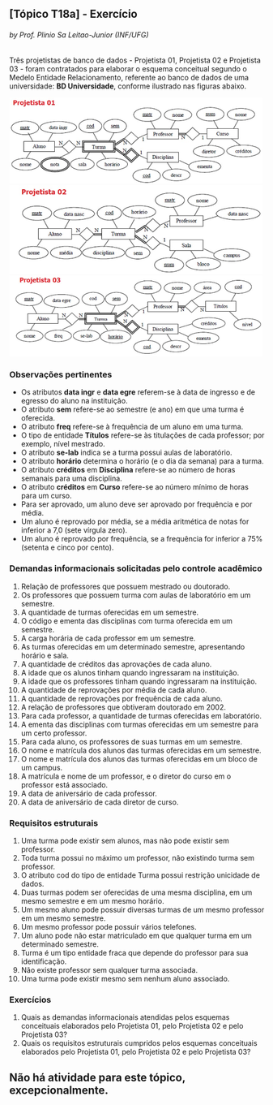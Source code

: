 ## [Tópico T18a] - Exercício
###### *by Prof. Plinio Sa Leitao-Junior (INF/UFG)*

Três projetistas de banco de dados - Projetista 01, Projetista 02 e Projetista 03 - foram contratados para elaborar o esquema conceitual segundo o Medelo Entidade Relacionamento, referente ao banco de dados de uma universidade: **BD Universidade**, conforme ilustrado nas figuras abaixo.

<img src="../media/fig-der-universidade-01.jpg" width="500">

<img src="../media/fig-der-universidade-02.jpg" width="500">

<img src="../media/fig-der-universidade-03.jpg" width="500">

### Observações pertinentes

- Os atributos **data ingr** e **data egre** referem-se à data de ingresso e de egresso do aluno na instituição.
- O atributo **sem** refere-se ao semestre (e ano) em que uma turma é oferecida.
- O atributo **freq** refere-se à frequência de um aluno em uma turma.
- O tipo de entidade **Títulos** refere-se às titulações de cada professor; por exemplo, nível mestrado.
- O atributo **se-lab** indica se a turma possui aulas de laboratório.
- O atributo **horário** determina o horário (e o dia da semana) para a turma.
- O atributo **créditos** em **Disciplina** refere-se ao número de horas semanais para uma disciplina.
- O atributo **créditos** em **Curso** refere-se ao número mínimo de horas para um curso.
- Para ser aprovado, um aluno deve ser aprovado por frequência e por média.
- Um aluno é reprovado por média, se a média aritmética de notas for inferior a 7,0 (sete vírgula zero).
- Um aluno é reprovado por frequência, se a frequência for inferior a 75% (setenta e cinco por cento).

### Demandas informacionais solicitadas pelo controle acadêmico 

1. Relação de professores que possuem mestrado ou doutorado.
1. Os professores que possuem turma com aulas de laboratório em um semestre.
1. A quantidade de turmas oferecidas em um semestre.
1. O código e ementa das disciplinas com turma oferecida em um semestre.
1. A carga horária de cada professor em um semestre.
1. As turmas oferecidas em um determinado semestre, apresentando horário e sala.
1. A quantidade de créditos das aprovações de cada aluno.
1. A idade que os alunos tinham quando ingressaram na instituição.
1. A idade que os professores tinham quando ingressaram na instituição.
1. A quantidade de reprovações por média de cada aluno.
1. A quantidade de reprovações por frequência de cada aluno.
1. A relação de professores que obtiveram doutorado em 2002.
1. Para cada professor, a quantidade de turmas oferecidas em laboratório.
1. A ementa das disciplinas com turmas oferecidas em um semestre para um certo professor.
1. Para cada aluno, os professores de suas turmas em um semestre.
1. O nome e matrícula dos alunos das turmas oferecidas em um semestre.
1. O nome e matrícula dos alunos das turmas oferecidas em um bloco de um campus.
1. A matrícula e nome de um professor, e o diretor do curso em o professor está associado.
1. A data de aniversário de cada professor.
1. A data de aniversário de cada diretor de curso.

### Requisitos estruturais

1. Uma turma pode existir sem alunos, mas não pode existir sem professor.
1. Toda turma possui no máximo um professor, não existindo turma sem professor.
1. O atributo cod do tipo de entidade Turma possui restrição unicidade de dados.
1. Duas turmas podem ser oferecidas de uma mesma disciplina, em um mesmo semestre e em um  mesmo horário.
1. Um mesmo aluno pode possuir diversas turmas de um mesmo professor em um mesmo semestre.
1. Um mesmo professor pode possuir vários telefones.
1. Um aluno pode não estar matriculado em que qualquer turma em um determinado semestre.
1. Turma é um tipo entidade fraca que depende do professor para sua identificação.
1. Não existe professor sem qualquer turma associada.
1. Uma turma pode existir mesmo sem nenhum aluno associado.

### Exercícios

1. Quais as demandas informacionais atendidas pelos esquemas conceituais elaborados pelo Projetista 01, pelo Projetista 02 e pelo Projetista 03?
1. Quais os requisitos estruturais cumpridos pelos esquemas conceituais elaborados pelo Projetista 01, pelo Projetista 02 e pelo Projetista 03?

## Não há atividade para este tópico, excepcionalmente.
